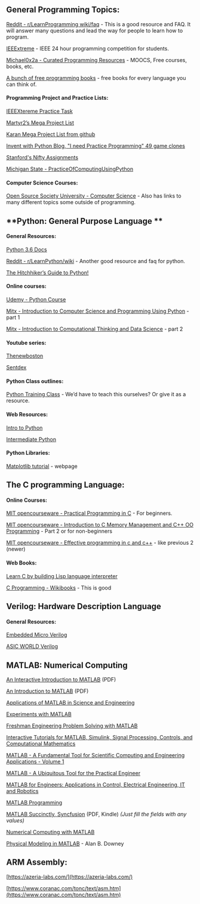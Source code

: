 ## **General Programming Topics:**

[Reddit - r/LearnProgramming wiki/faq](https://www.reddit.com/r/learnprogramming/wiki/faq) - This is a good resource and FAQ. It will answer many questions and lead the way for people to learn how to program.

[IEEExtreme](http://ieeextreme.org/) - IEEE 24 hour programming competition for students.

[Michael0x2a - Curated Programming Resources](https://github.com/Michael0x2a/curated-programming-resources/blob/master/resources.md) - MOOCS, Free courses, books, etc.

[A bunch of free programming books](https://github.com/EbookFoundation/free-programming-books/blob/master/free-programming-books.md#c) - free books for every language you can think of.

#### **Programming Project and Practice Lists:**

  [IEEEXtereme Practice Task](https://csacademy.com/ieeextreme-practice/tasks/)

  [Martyr2’s Mega Project List](http://www.dreamincode.net/forums/topic/78802-martyr2s-mega-project-ideas-list/)

  [Karan Mega Project List from github](https://github.com/karan/Projects)

  [Invent with Python Blog, "I need Practice Programming" 49 game clones](http://inventwithpython.com/blog/2012/02/20/i-need-practice-programming-49-ideas-for-game-clones-to-code/)

  [Stanford's Nifty Assignments](http://nifty.stanford.edu/)

  [Michigan State  - PracticeOfComputingUsingPython](http://www.cse.msu.edu/~cse231/PracticeOfComputingUsingPython/)

#### **Computer Science Courses:**

  [Open Source Society University - Computer Science](https://github.com/ossu/computer-science) - Also has links to many different topics some outside of programming.

## **Python: General Purpose Language **

#### **General Resources:**

  [Python 3.6 Docs](https://docs.python.org/3/)

  [Reddit - r/LearnPython/wiki](https://www.reddit.com/r/learnpython/wiki/index) - Another good resource and faq for python.

  [The Hitchhiker’s Guide to Python!](https://python-guide.readthedocs.io/en/latest/)

#### **Online courses:**

  [Udemy - Python Course](https://www.udemy.com/python-for-absolute-beginners-u/)

  [Mitx - Introduction to Computer Science and Programming Using Python](https://www.edx.org/course/introduction-computer-science-mitx-6-00-1x-11) - part 1

  [Mitx - Introduction to Computational Thinking and Data Science](https://www.edx.org/course/introduction-computational-thinking-data-mitx-6-00-2x-6) - part 2

#### **Youtube series:**

  [Thenewboston](https://www.youtube.com/watch?v=HBxCHonP6Ro&list=PL6gx4Cwl9DGAcbMi1sH6oAMk4JHw91mC_)

  [Sentdex](https://www.youtube.com/watch?v=oVp1vrfL_w4&list=PLQVvvaa0QuDe8XSftW-RAxdo6OmaeL85M)

#### **Python Class outlines:**

  [Python Training Class](https://github.com/girisagar46/PythonTrainingClass) - We’d have to teach this ourselves? Or give it as a resource.

#### **Web Resources:**

  [Intro to Python](https://overiq.com/python/3.4/intro-to-python/)

  [Intermediate Python](http://book.pythontips.com/en/latest/)

#### **Python Libraries:**

  [Matplotlib tutorial](https://www.dataquest.io/blog/matplotlib-tutorial/) - webpage

## **The C programming Language:**

#### **Online Courses:**

  [MIT opencourseware - Practical Programming in C](https://ocw.mit.edu/courses/electrical-engineering-and-computer-science/6-087-practical-programming-in-c-january-iap-2010/) - For beginners.

  [MIT opencourseware - Introduction to C Memory Management and C++ OO Programming](https://ocw.mit.edu/courses/electrical-engineering-and-computer-science/6-088-introduction-to-c-memory-management-and-c-object-oriented-programming-january-iap-2010/) - Part 2 or for non-beginners

  [MIT opencourseware - Effective programming in c and c++](https://ocw.mit.edu/courses/electrical-engineering-and-computer-science/6-s096-effective-programming-in-c-and-c-january-iap-2014/) - like previous 2 (newer)

#### **Web Books:**

  [Learn C by building Lisp language interpreter](http://www.buildyourownlisp.com/)

  [C Programming - Wikibooks](https://en.wikibooks.org/wiki/C_Programming) - This is good

## **Verilog: Hardware Description Language**

#### **General Resources:**

  [Embedded Micro Verilog](https://embeddedmicro.com/pages/verilog)

  [ASIC WORLD Verilog](http://www.asic-world.com/verilog/index.html)

## **MATLAB: Numerical Computing**

  [An Interactive Introduction to MATLAB](http://www.science.smith.edu/%7Ejcardell/Courses/EGR326/Intro-to-MATLAB.pdf) (PDF)

  [An Introduction to MATLAB](http://www.maths.dundee.ac.uk/software/MatlabNotes.pdf) (PDF)

  [Applications of MATLAB in Science and Engineering](http://www.intechopen.com/books/applications-of-matlab-in-science-and-engineering)

  [Experiments with MATLAB](http://www.mathworks.com/moler/exm/index.html?requestedDomain=www.mathworks.com&nocookie=true)

  [Freshman Engineering Problem Solving with MATLAB](http://cnx.org/featureContent/mfiles)

  [Interactive Tutorials for MATLAB, Simulink, Signal Processing, Controls, and Computational Mathematics](http://www.mathworks.com/tutorials)

  [MATLAB - A Fundamental Tool for Scientific Computing and Engineering Applications - Volume 1](http://www.intechopen.com/books/matlab-a-fundamental-tool-for-scientific-computing-and-engineering-applications-volume-1)

  [MATLAB - A Ubiquitous Tool for the Practical Engineer](http://www.intechopen.com/books/matlab-a-ubiquitous-tool-for-the-practical-engineer)

  [MATLAB for Engineers: Applications in Control, Electrical Engineering, IT and Robotics](http://www.intechopen.com/books/matlab-for-engineers-applications-in-control-electrical-engineering-it-and-robotics)

  [MATLAB Programming](https://en.wikibooks.org/wiki/MATLAB_Programming)

  [MATLAB Succinctly, Syncfusion](https://www.syncfusion.com/resources/techportal/ebooks/matlab) (PDF, Kindle) *(Just fill the fields with any values)*

  [Numerical Computing with MATLAB](http://www.mathworks.com/moler/index_ncm.html?requestedDomain=www.mathworks.com&nocookie=true)

  [Physical Modeling in MATLAB](http://greenteapress.com/matlab/index.html) - Alan B. Downey

## **ARM Assembly:**

  [https://azeria-labs.com/](https://azeria-labs.com/)

  [https://www.coranac.com/tonc/text/asm.htm](https://www.coranac.com/tonc/text/asm.htm)

